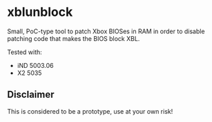 # xblunblock

Small, PoC-type tool to patch Xbox BIOSes in RAM in order to disable patching code that makes the BIOS block XBL.


Tested with:
- iND 5003.06
- X2 5035

## Disclaimer
This is considered to be a prototype, use at your own risk!
